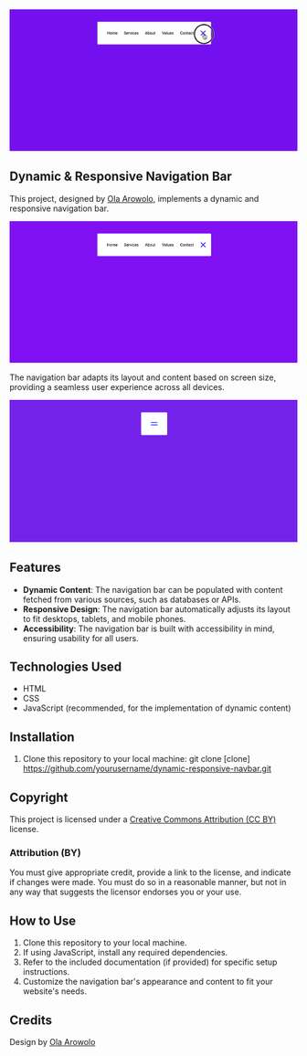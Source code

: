 <img src="screenshot/dynamic-nav.gif" alt="gif preview">

## Dynamic & Responsive Navigation Bar

This project, designed by [Ola Arowolo](https://tech.olaarowolo.com), implements a dynamic and responsive navigation bar. 

<img src="screenshot/nav-open.png" alt=" nav-opened preview">

The navigation bar adapts its layout and content based on screen size, providing a seamless user experience across all devices.

<img src="screenshot/nav-closed.png" alt="nav-closed preview">

## Features

- **Dynamic Content**: The navigation bar can be populated with content fetched from various sources, such as databases or APIs.
- **Responsive Design**: The navigation bar automatically adjusts its layout to fit desktops, tablets, and mobile phones.
- **Accessibility**: The navigation bar is built with accessibility in mind, ensuring usability for all users.

## Technologies Used

- HTML
- CSS
- JavaScript (recommended, for the implementation of dynamic content)

## Installation

1. Clone this repository to your local machine:
   git clone [clone] https://github.com/yourusername/dynamic-responsive-navbar.git

## Copyright

This project is licensed under a [Creative Commons Attribution (CC BY)](https://creativecommons.org/licenses/by/4.0/) license.

### Attribution (BY)

You must give appropriate credit, provide a link to the license, and indicate if changes were made.
 You must do so in a reasonable manner, but not in any way that suggests the licensor endorses you or your use.

## How to Use

1. Clone this repository to your local machine.
2. If using JavaScript, install any required dependencies.
3. Refer to the included documentation (if provided) for specific setup instructions.
4. Customize the navigation bar's appearance and content to fit your website's needs.

## Credits

Design by [Ola Arowolo](https://tech.olaarowolo.com)